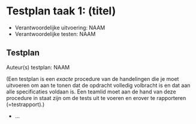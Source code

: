 # Testplan taak 1: (titel)

* Verantwoordelijke uitvoering: NAAM
* Verantwoordelijke testen: NAAM

## Testplan

Auteur(s) testplan: NAAM

(Een testplan is een *exacte* procedure van de handelingen die je moet uitvoeren om aan te tonen dat de opdracht volledig volbracht is en dat aan alle specificaties voldaan is. Een teamlid moet aan de hand van deze procedure in staat zijn om de tests uit te voeren en erover te rapporteren (=testrapport).)

- ...

